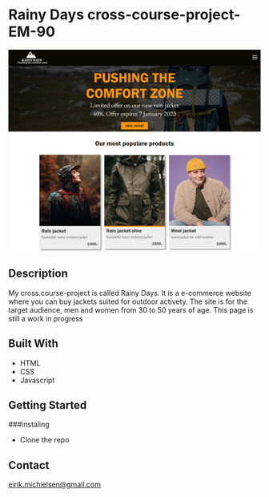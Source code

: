 # Rainy Days cross-course-project-EM-90

![image](/ny-rainy-days-code/rainyDays-photos/Cross-course-project.PNG)

## Description

My cross.course-project is called Rainy Days. It is a e-commerce website where you can buy jackets suited for outdoor activety.
The site is for the target audience, men and women from 30 to 50 years of age. This page is still a work in progress

## Built With

- HTML
- CSS
- Javascript

## Getting Started

###instaling

- Clone the repo


## Contact

eirik.michielsen@gmail.com
